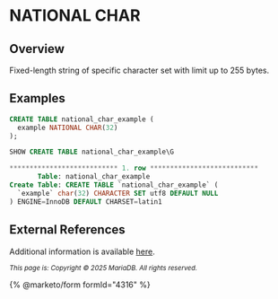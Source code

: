 # NATIONAL CHAR

## Overview

Fixed-length string of specific character set with limit up to 255 bytes.

## Examples

```sql
CREATE TABLE national_char_example (
  example NATIONAL CHAR(32)
);
```

```sql
SHOW CREATE TABLE national_char_example\G
```

```sql
*************************** 1. row ***************************
       Table: national_char_example
Create Table: CREATE TABLE `national_char_example` (
  `example` char(32) CHARACTER SET utf8 DEFAULT NULL
) ENGINE=InnoDB DEFAULT CHARSET=latin1
```

## External References

Additional information is available [here](varchar.md).

<sub>_This page is: Copyright © 2025 MariaDB. All rights reserved._</sub>

{% @marketo/form formId="4316" %}
